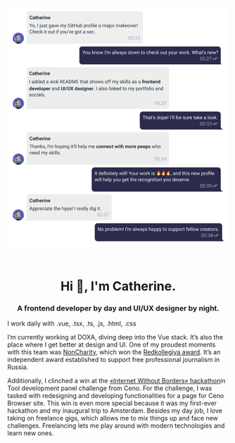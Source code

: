 <img src="https://raw.githubusercontent.com/catherineriver/catherineriver/main/assets/header.png" alt="Introduction Banner.." style="text-align: center; margin-bottom: 30px;" />


<h1 align="center">Hi 👋, I'm Catherine.</h1>
<h3 align="center">A frontend developer by day and UI/UX designer by night.</h3>
<p>I work daily with .vue, .tsx, .ts, .js, .html, .css</p>

<p>I’m currently working at DOXA, diving deep into the Vue stack. It’s also the place where I get better at design and UI.
One of my proudest moments with this team was <a href="https://noncharity.doxa.team/" target="_blank">NonCharity</a>, which won the <a href="https://redkollegia.org/archives/text/neblagotvori-telnost-kak-sistema-prezidentskih-grantov-vynuzhdaet-rossijskoe-obshhestvo-obsluzhivat-vojnu" target="_blank">Redkollegiya award</a>. It’s an independent award established to support free professional journalism in Russia.</p>

<p>Additionally, I clinched a win at the <a href="https://internetborders.net/" target="_blank">«Internet Without Borders» hackathon</a>in Tool development panel challenge from Ceno. For the challenge, I was tasked with redesigning and developing functionalities for a page for Ceno Browser site. This win is even more special because it was my first-ever hackathon and my inaugural trip to Amsterdam.
Besides my day job, I love taking on freelance gigs, which allows me to mix things up and face new challenges. Freelancing lets me play around with modern technologies and learn new ones.</p>
